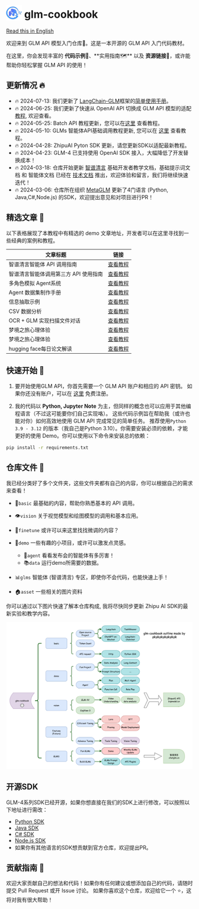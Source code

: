 <h1>
  <img src="asset/glm.png" alt="glm" style="height: 1.5em; vertical-align: bottom;" />
  glm-cookbook
</h1>

[Read this in English](README_en.md)

欢迎来到 GLM API 模型入门仓库📘。这是一本开源的 GLM API 入门代码教材。

在这里，你会发现丰富的 **代码示例👨‍**、**实用指南🗺**️ 以及 **资源链接🔗**，或许能帮助你轻松掌握 GLM API 的使用！

## 更新情况 🔥


+ 🔥 2024-07-13: 我们更新了 [LangChain-GLM](https://github.com/MetaGLM/langchain-glm)框架的[简单使用手册](glm_langchain_glm_framework.ipynb)。
+ 🔥 2024-06-25: 我们更新了快速从 OpenAI API 切换成 GLM API 模型的适配 [教程](basic/openai2zhipu.ipynb), 欢迎查看。
+ 🔥 2024-05-25: Batch API 教程更新，您可以在[这里](basic/glm_batch_api.ipynb) 查看教程。
+ 🔥 2024-05-10: GLMs 智能体API基础调用教程更新, 您可以在 [这里](glms/glms_api_call.md) 查看教程。
+ 🔥 2024-04-28: ZhipuAI Pyton SDK 更新，请您更新SDK以适配最新教程。
+ 🔥 2024-04-23: GLM-4 已支持使用 OpenAI SDK 接入，大幅降低了开发替换成本！
+ 🔥 2024-03-18: 仓库开始更新 [智谱清言](glms) 基础开发者教学文档，基础提示词文档 和 智能体文档
  已经在 [技术文档](https://zhipu-ai.feishu.cn/wiki/SPyFwjSI7iOCoCksq2sc3Eb7nXd) 推出，欢迎体验和留言，我们将继续快速迭代！
+ 🔥 2024-03-06: 仓库所在组织 [MetaGLM](https://github.com/MetaGLM) 更新了4门语言 (Python, Java,C#,Node.js)
  的SDK，欢迎提出意见和对项目进行PR！

## 精选文章 💫

以下表格展现了本教程中有精选的 demo 文章地址，开发者可以在这里寻找到一些经典的案例和教程。

| 文章标题                      | 链接                                                       |
|---------------------------|----------------------------------------------------------|
| 智谱清言智能体 API 调用指南          | [查看教程](glms/glms_api_call.md)                            |
| 智谱清言智能体调用第三方 API 使用指南     | [查看教程](glms/glms_custom_api_plugin.md)                   |
| 多角色模拟 Agent系统             | [查看教程](demo/agent/glm_multi_role_division.ipynb)         |
| Agent 数据集制作手册             | [查看教程](demo/generate_agent_dataset)                      |
| 信息抽取示例                    | [查看教程](demo/glm_infomation_extraction.ipynb)             |
| CSV 数据分析                  | [查看教程](demo/glm_csv_data_analysis.ipynb)                 |
| OCR + GLM 实现扫描文件对话        | [查看教程](demo/ppocr_glm.ipynb)                             |
| 梦境之旅心理体验                  | [查看教程](demo/interpretationo_dreams)                      |
| 梦境之旅心理体验                  | [查看教程](demo/interpretationo_dreams)                      |
| hugging face每日论文解读          | [查看教程](demo/hf-daily-paper-newsletter-chinese)                      |
## 快速开始 🚀

1. 要开始使用GLM API，你首先需要一个 GLM API 账户和相应的 API 密钥。
   如果你还没有账户，可以在 [这里](https://zhipuaishengchan.datasink.sensorsdata.cn/t/Q) 免费注册。

2. 我的代码以 **Python, Jupyter Note** 为主，但同样的概念也可以应用于其他编程语言（不过这可能要你们自己实现咯）。
   这些代码示例旨在帮助我（或许也能对你）如何高效地使用 GLM API 完成常见的简单任务。 推荐使用`Python 3.9 - 3.12`
   的版本（我自己是Python 3.10）。你需要安装必须的依赖，才能更好的使用 Demo。你可以使用以下命令来安装总的依赖：

```bash
pip install -r requirements.txt
```

## 仓库文件 📂

我已经分类好了多个文件夹，这些文件夹都有自己的内容，你可以根据自己的需求来查看！

+ 🌱`basic` 最基础的内容，帮助你熟悉基本的 API 调用。

+ 👁️`vision` 关于视觉模型和绘图模型的调用和基本应用。

+ 🔧`finetune` 或许可以来这里找找微调的内容？

+ 🎉`demo` 一些有趣的小项目，或许可以激发点灵感。
    + 🤖`agent` 看看发布会的智能体有多厉害！
    + 📚`data` 运行demo所需要的数据。

+ 📊`glms` 智能体 (智谱清言) 专区，即使你不会代码，也能快速上手！

+ 🏠`asset` 一些相关的图片资料

你可以通过以下图片快速了解本仓库构成, 我将尽快同步更新 Zhipu AI SDK的最新实验和教学内容。

![实现原理图](asset/plan.png)

## 开源SDK

GLM-4系列SDK已经开源，如果你想直接在我们的SDK上进行修改，可以按照以下地址进行需改：

+ [Python SDK](https://github.com/MetaGLM/zhipuai-sdk-python-v4)
+ [Java SDK](https://github.com/MetaGLM/zhipuai-sdk-java-v4)
+ [C# SDK](https://github.com/MetaGLM/zhipuai-sdk-csharp-v4)
+ [Node.js SDK](https://github.com/MetaGLM/zhipuai-sdk-nodejs-v4)
+ 如果你有其他语言的SDK想贡献到官方仓库，欢迎提出PR。

## 贡献指南 🤝

欢迎大家贡献自己的想法和代码！如果你有任何建议或想添加自己的代码，请随时提交 Pull Request 或开 Issue 讨论。
如果你喜欢这个仓库，欢迎给它一个 ⭐，这将对我有很大帮助！

